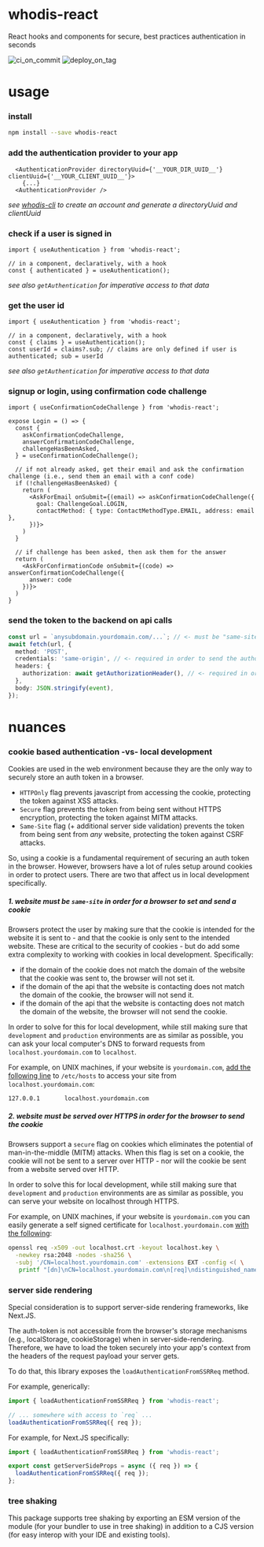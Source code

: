 # whodis-react

React hooks and components for secure, best practices authentication in seconds

![ci_on_commit](https://github.com/whodisio/whodis-react/workflows/ci_on_commit/badge.svg)
![deploy_on_tag](https://github.com/whodisio/whodis-react/workflows/deploy_on_tag/badge.svg)

# usage

### install

```sh
npm install --save whodis-react
```

### add the authentication provider to your app

```tsx
  <AuthenticationProvider directoryUuid={'__YOUR_DIR_UUID__'} clientUuid={'__YOUR_CLIENT_UUID__'}>
    {...}
  <AuthenticationProvider />
```

_see [whodis-cli](https://github.com/whodisio/whodis-cli) to create an account and generate a directoryUuid and clientUuid_

### check if a user is signed in

```tsx
import { useAuthentication } from 'whodis-react';

// in a component, declaratively, with a hook
const { authenticated } = useAuthentication();
```

_see also `getAuthentication` for imperative access to that data_

### get the user id

```tsx
import { useAuthentication } from 'whodis-react';

// in a component, declaratively, with a hook
const { claims } = useAuthentication();
const userId = claims?.sub; // claims are only defined if user is authenticated; sub = userId
```

_see also `getAuthentication` for imperative access to that data_

### signup or login, using confirmation code challenge

```tsx
import { useConfirmationCodeChallenge } from 'whodis-react';

expose Login = () => {
  const {
    askConfirmationCodeChallenge,
    answerConfirmationCodeChallenge,
    challengeHasBeenAsked,
  } = useConfirmationCodeChallenge();

  // if not already asked, get their email and ask the confirmation challenge (i.e., send them an email with a conf code)
  if (!challengeHasBeenAsked) {
    return (
      <AskForEmail onSubmit={(email) => askConfirmationCodeChallenge({
        goal: ChallengeGoal.LOGIN,
        contactMethod: { type: ContactMethodType.EMAIL, address: email },
      })}>
    )
  }

  // if challenge has been asked, then ask them for the answer
  return (
    <AskForConfirmationCode onSubmit={(code) => answerConfirmationCodeChallenge({
      answer: code
    })}>
  )
}
```

### send the token to the backend on api calls

```ts
const url = `anysubdomain.yourdomain.com/...`; // <- must be "same-site" as the website (i.e., domains must be same, subdomains can vary)
await fetch(url, {
  method: 'POST',
  credentials: 'same-origin', // <- required in order to send the authorization token from cookie storage (the raw auth token in client-side-rendering, safe from the XSS vulnerabilities of the client)
  headers: {
    authorization: await getAuthorizationHeader(), // <- required in order to send the authorization token from local storage (anti-csrf token in client-side-rendering, the raw auth token in server-side-rendering)
  },
  body: JSON.stringify(event),
});
```

# nuances

### cookie based authentication -vs- local development

Cookies are used in the web environment because they are the only way to securely store an auth token in a browser.

- `HTTPOnly` flag prevents javascript from accessing the cookie, protecting the token against XSS attacks.
- `Secure` flag prevents the token from being sent without HTTPS encryption, protecting the token against MITM attacks.
- `Same-Site` flag (+ additional server side validation) prevents the token from being sent from _any_ website, protecting the token against CSRF attacks.

So, using a cookie is a fundamental requirement of securing an auth token in the browser. However, browsers have a lot of rules setup around cookies in order to protect users. There are two that affect us in local development specifically.

##### 1. website must be `same-site` in order for a browser to set and send a cookie

Browsers protect the user by making sure that the cookie is intended for the website it is sent to - and that the cookie is only sent to the intended website. These are critical to the security of cookies - but do add some extra complexity to working with cookies in local development. Specifically:

- if the domain of the cookie does not match the domain of the website that the cookie was sent to, the browser will not set it.
- if the domain of the api that the website is contacting does not match the domain of the cookie, the browser will not send it.
- if the domain of the api that the website is contacting does not match the domain of the website, the browser will not send the cookie.

In order to solve for this for local development, while still making sure that `development` and `production` environments are as similar as possible, you can ask your local computer's DNS to forward requests from `localhost.yourdomain.com` to `localhost`.

For example, on UNIX machines, if your website is `yourdomain.com`, [add the following line](https://unix.stackexchange.com/a/421500/77522) to `/etc/hosts` to access your site from `localhost.yourdomain.com`:

```
127.0.0.1       localhost.yourdomain.com
```

##### 2. website must be served over HTTPS in order for the browser to send the cookie

Browsers support a `secure` flag on cookies which eliminates the potential of man-in-the-middle (MITM) attacks. When this flag is set on a cookie, the cookie will not be sent to a server over HTTP - nor will the cookie be sent from a website served over HTTP.

In order to solve this for local development, while still making sure that `development` and `production` environments are as similar as possible, you can serve your website on localhost through HTTPS.

For example, on UNIX machines, if your website is `yourdomain.com` you can easily generate a self signed certificate for `localhost.yourdomain.com` [with the following](https://letsencrypt.org/docs/certificates-for-localhost/):

```sh
openssl req -x509 -out localhost.crt -keyout localhost.key \
  -newkey rsa:2048 -nodes -sha256 \
  -subj '/CN=localhost.yourdomain.com' -extensions EXT -config <( \
   printf "[dn]\nCN=localhost.yourdomain.com\n[req]\ndistinguished_name = dn\n[EXT]\nsubjectAltName=DNS:localhost.yourdomain.com\nkeyUsage=digitalSignature\nextendedKeyUsage=serverAuth")
```

### server side rendering

Special consideration is to support server-side rendering frameworks, like Next.JS.

The auth-token is not accessible from the browser's storage mechanisms (e.g., localStorage, cookieStorage) when in server-side-rendering. Therefore, we have to load the token securely into your app's context from the headers of the request payload your server gets.

To do that, this library exposes the `loadAuthenticationFromSSRReq` method.

For example, generically:

```ts
import { loadAuthenticationFromSSRReq } from 'whodis-react';

// ... somewhere with access to `req` ...
loadAuthenticationFromSSRReq({ req });
```

For example, for Next.JS specifically:

```ts
import { loadAuthenticationFromSSRReq } from 'whodis-react';

export const getServerSideProps = async ({ req }) => {
  loadAuthenticationFromSSRReq({ req });
};
```

### tree shaking

This package supports tree shaking by exporting an ESM version of the module (for your bundler to use in tree shaking) in addition to a CJS version (for easy interop with your IDE and existing tools).
